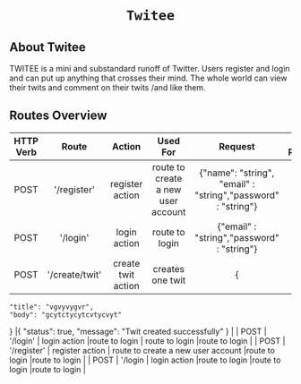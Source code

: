 <h1 align="center">
    
    Twitee
</h1>



## About Twitee

TWITEE is a mini and substandard runoff of Twitter. Users register and login and can put up
anything that crosses their mind. The whole world can view their twits and comment on their
twits /and like them. 

## Routes Overview

| HTTP Verb    | Route          | Action | Used For    | Request | Expected Response/Action |
| :---:         |     :---:      |         :---: | :---: |  :---: | :---: |
| POST   | '/register'     | register action    | route to create a new user account   | {"name": "string", "email" : "string","password" : "string"} | {"status": true,"message": "User created successfully" |
| POST    | '/login'      | login action     |route to login    |{"email" : "string","password" : "string"}    | Logged into Dashboard    |
| POST   | '/create/twit'     | create twit action    | creates one twit   |{
    "title": "vgvyvygvr",
    "body": "gcytctycytcvtycvyt"
}    |{
    "status": true,
    "message": "Twit created successfully"
}    |
| POST    | '/login'       | login action     |route to login    | route to login    |route to login    |
| POST   | '/register'     | register action    | route to create a new user account   |route to login    |route to login    |
| POST    | '/login       | login action     |route to login    |route to login    |route to login    |
